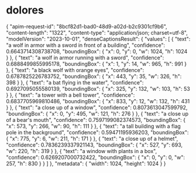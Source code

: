 # dolores
{
  "apim-request-id": "8bcf82d1-bad0-48d9-a02d-b2c9301cf9b6",
  "content-length": "1322",
  "content-type": "application/json; charset=utf-8",
  "modelVersion": "2023-10-01",
  "denseCaptionsResult": {
    "values": [
      {
        "text": "a wolf in armor with a sword in front of a building",
        "confidence": 0.6643714308738708,
        "boundingBox": {
          "x": 0,
          "y": 0,
          "w": 1024,
          "h": 1024
        }
      },
      {
        "text": "a wolf in armor running with a sword",
        "confidence": 0.6888499855995178,
        "boundingBox": {
          "x": 1,
          "y": 14,
          "w": 965,
          "h": 991
        }
      },
      {
        "text": "a black wolf with orange eyes",
        "confidence": 0.6787825226783752,
        "boundingBox": {
          "x": 443,
          "y": 35,
          "w": 326,
          "h": 398
        }
      },
      {
        "text": "a bat flying in the water",
        "confidence": 0.6927095055580139,
        "boundingBox": {
          "x": 325,
          "y": 132,
          "w": 103,
          "h": 53
        }
      },
      {
        "text": "a tower with a bell tower",
        "confidence": 0.6837705969810486,
        "boundingBox": {
          "x": 833,
          "y": 12,
          "w": 132,
          "h": 431
        }
      },
      {
        "text": "a close up of a window",
        "confidence": 0.8073613047599792,
        "boundingBox": {
          "x": 0,
          "y": 495,
          "w": 121,
          "h": 276
        }
      },
      {
        "text": "a close up of a bear's mouth",
        "confidence": 0.7597199082374573,
        "boundingBox": {
          "x": 573,
          "y": 266,
          "w": 90,
          "h": 111
        }
      },
      {
        "text": "a tall building with a flag pole in the background",
        "confidence": 0.59471195936203,
        "boundingBox": {
          "x": 775,
          "y": 6,
          "w": 211,
          "h": 171
        }
      },
      {
        "text": "a close up of a helmet",
        "confidence": 0.7836239337921143,
        "boundingBox": {
          "x": 527,
          "y": 693,
          "w": 220,
          "h": 319
        }
      },
      {
        "text": "a window with plants in a box",
        "confidence": 0.6269207000732422,
        "boundingBox": {
          "x": 0,
          "y": 0,
          "w": 257,
          "h": 830
        }
      }
    ]
  },
  "metadata": {
    "width": 1024,
    "height": 1024
  }
}
